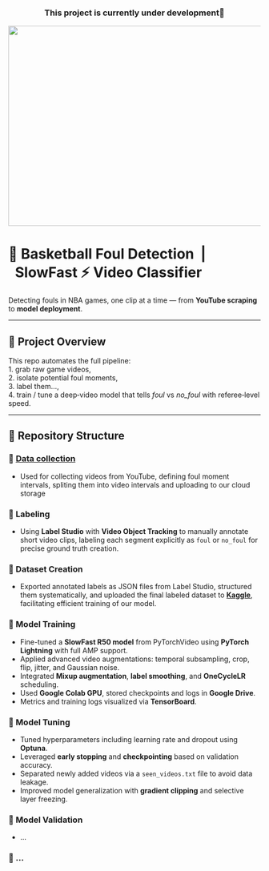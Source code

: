 <h3 align="center">This project is currently under development🙂</h3>

<div align="center">
  <img height="400" width="840" src="https://user-images.githubusercontent.com/74038190/225813708-98b745f2-7d22-48cf-9150-083f1b00d6c9.gif"  />
</div>

<!-- ────────────────────────────────────────────────────────────────────────── -->
# 🏀 Basketball Foul Detection  |  SlowFast ⚡ Video Classifier
Detecting fouls in NBA games, one clip at a time — from **YouTube scraping** to **model deployment**.

---

## 🌟 Project Overview
This repo automates the full pipeline:  
1. grab raw game videos,  
2. isolate potential foul moments,  
3. label them...,           
4. train / tune a deep‐video model that tells *foul* vs *no_foul* with referee‑level speed.

---


## 📂 Repository Structure

### 📁 **[Data collection](https://github.com/vkalinovski/-Basketball_foul_detection/tree/main/data_collection)**
- Used for collecting videos from YouTube, defining foul moment intervals, spliting them into video intervals and uploading to our cloud storage

### 📁 Labeling
- Using **Label Studio** with **Video Object Tracking** to manually annotate short video clips, labeling each segment explicitly as `foul` or `no_foul` for precise ground truth creation.

### 📁 Dataset Creation
- Exported annotated labels as JSON files from Label Studio, structured them systematically, and uploaded the final labeled dataset to [**Kaggle**](https://www.kaggle.com/datasets/sesmlhs/foul-detection-test/data?select=M16.mp4), facilitating efficient training of our model.

### 📁 Model Training
- Fine-tuned a **SlowFast R50 model** from PyTorchVideo using **PyTorch Lightning** with full AMP support.
- Applied advanced video augmentations: temporal subsampling, crop, flip, jitter, and Gaussian noise.
- Integrated **Mixup augmentation**, **label smoothing**, and **OneCycleLR** scheduling.
- Used **Google Colab GPU**, stored checkpoints and logs in **Google Drive**.
- Metrics and training logs visualized via **TensorBoard**.

### 📁 Model Tuning
- Tuned hyperparameters including learning rate and dropout using **Optuna**.
- Leveraged **early stopping** and **checkpointing** based on validation accuracy.
- Separated newly added videos via a `seen_videos.txt` file to avoid data leakage.
- Improved model generalization with **gradient clipping** and selective layer freezing.

### 📁 Model Validation
- ...

### 📁 ...

